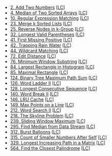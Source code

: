 * [2. Add Two Numbers](https://github.com/zmono/leetcode/tree/master/p0002_addtwonumbers) [[LC](https://leetcode.com/problems/add-two-numbers/description/)]
* [4. Median of Two Sorted Arrays](https://github.com/zmono/leetcode/tree/master/p0004_medianoftwosortedarrays) [[LC](https://leetcode.com/problems/median-of-two-sorted-arrays/description/)]
* [10. Regular Expression Matching](https://github.com/zmono/leetcode/tree/master/p0010_regularexpressionmatching) [[LC](https://leetcode.com/problems/regular-expression-matching/description/)]
* [23. Merge k Sorted Lists](https://github.com/zmono/leetcode/tree/master/p0023_mergeksortedlists) [[LC](https://leetcode.com/problems/merge-k-sorted-lists/description/)]
* [25. Reverse Nodes in k-Group](https://github.com/zmono/leetcode/tree/master/p0025_reversenodesinkgroup) [[LC](https://leetcode.com/problems/reverse-nodes-in-k-group/description/)]
* [32. Longest Valid Parentheses](https://github.com/zmono/leetcode/tree/master/p0032_longestvalidparentheses) [[LC](https://leetcode.com/problems/longest-valid-parentheses/description/)]
* [41. First Missing Positive](https://github.com/zmono/leetcode/tree/master/p0041_firstmissingpositive) [[LC](https://leetcode.com/problems/first-missing-positive/description/)]
* [42. Trapping Rain Water](https://github.com/zmono/leetcode/tree/master/p0042_trappingrainwater) [[LC](https://leetcode.com/problems/trapping-rain-water/description/)]
* [44. Wildcard Matching](https://github.com/zmono/leetcode/tree/master/p0044_wildcardmatchin) [[LC](https://leetcode.com/problems/wildcard-matching/description/)]
* [72. Edit Distance](https://github.com/zmono/leetcode/tree/master/p0072_editdistance) [[LC](https://leetcode.com/problems/edit-distance/description/)]
* [76. Minimum Window Substring](https://github.com/zmono/leetcode/tree/master/p0076_minimumwindowsubstring) [[LC](https://leetcode.com/problems/minimum-window-substring/description/)]
* [84. Largest Rectangle in Histogram](https://github.com/zmono/leetcode/tree/master/p0084_largestrectangleinhistogram) [[LC](https://leetcode.com/problems/largest-rectangle-in-histogram/description/)]
* [85. Maximal Rectangle](https://github.com/zmono/leetcode/tree/master/p0085_maximalrectangle) [[LC](https://leetcode.com/problems/maximal-rectangle/)]
* [124. Binary Tree Maximum Path Sum](https://github.com/zmono/leetcode/tree/master/p0124_binarytreemaximumpathsum) [[LC](https://leetcode.com/problems/binary-tree-maximum-path-sum/description/)]
* [126. Word Ladder II](https://github.com/zmono/leetcode/tree/master/p0126_wordladderii) [[LC](https://leetcode.com/problems/word-ladder-ii/description/)]
* [128. Longest Consecutive Sequence](https://github.com/zmono/leetcode/tree/master/p0128_longestconsecutivesequence) [[LC](https://leetcode.com/problems/longest-consecutive-sequence/description/)]
* [140. Word Break II](https://github.com/zmono/leetcode/tree/master/p0140_wordbreakii) [[LC](https://leetcode.com/problems/word-break-ii/description/)]
* [146. LRU Cache](https://github.com/zmono/leetcode/tree/master/p0146_lrucache) [[LC](https://leetcode.com/problems/lru-cache/description/)]
* [149. Max Points on a Line](https://github.com/zmono/leetcode/tree/master/p0149_maxpointsonaline) [[LC](https://leetcode.com/problems/max-points-on-a-line/description/)]
* [212. Word Search II](https://github.com/zmono/leetcode/tree/master/p0212_wordsearchii) [[LC](https://leetcode.com/problems/word-search-ii/description/)]
* [218. The Skyline Problem](https://github.com/zmono/leetcode/tree/master/p0218_theskylineproblem) [[LC](https://leetcode.com/problems/the-skyline-problem/description/)]
* [239. Sliding Window Maximum](https://github.com/zmono/leetcode/tree/master/p0239_slidingwindowmaximum) [[LC](https://leetcode.com/problems/sliding-window-maximum/description/)]
* [295. Find Median from Data Stream](https://github.com/zmono/leetcode/tree/master/p0295_findmedianfromdatastream) [[LC](https://leetcode.com/problems/find-median-from-data-stream/description/)]
* [312. Burst Balloons](https://github.com/zmono/leetcode/tree/master/p0312_burstballoons) [[LC](https://leetcode.com/problems/burst-balloons/description/)]
* [315. Count of Smaller Numbers After Self](https://github.com/zmono/leetcode/tree/master/p0315_countofsmallernumbersafterself) [[LC](https://leetcode.com/problems/count-of-smaller-numbers-after-self/description/)]
* [329. Longest Increasing Path in a Matrix](https://github.com/zmono/leetcode/tree/master/p0329_longestincreasingpathinamatrix) [[LC](https://leetcode.com/problems/longest-increasing-path-in-a-matrix/description/)]
* [564. Find the Closest Palindrome](https://github.com/zmono/leetcode/tree/master/p0564_findtheclosestpalindrome) [[LC](https://leetcode.com/problems/find-the-closest-palindrome/description/)]
